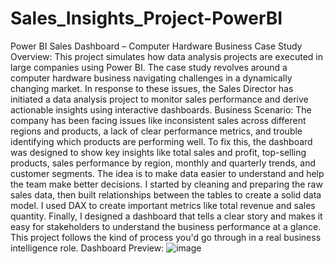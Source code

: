 # Sales_Insights_Project-PowerBI
Power BI Sales Dashboard – Computer Hardware Business Case Study
Overview: 
This project simulates how data analysis projects are executed in large companies using Power BI.  The case study revolves around a computer hardware business navigating challenges in a dynamically changing market. In response to these issues, the Sales Director has initiated a data analysis project to monitor sales performance and derive actionable insights using interactive dashboards.
Business Scenario:  The company has been facing issues like inconsistent sales across different regions and products, a lack of clear performance metrics, and trouble identifying which products are performing well. To fix this, the dashboard was designed to show key insights like total sales and profit, top-selling products, sales performance by region, monthly and quarterly trends, and customer segments. The idea is to make data easier to understand and help the team make better decisions.
I started by cleaning and preparing the raw sales data, then built relationships between the tables to create a solid data model. I used DAX to create important metrics like total revenue and sales quantity. Finally, I designed a dashboard that tells a clear story and makes it easy for stakeholders to understand the business performance at a glance. This project follows the kind of process you'd go through in a real business intelligence role.
Dashboard Preview:
![image](https://github.com/user-attachments/assets/382825cf-d5ff-400e-b63f-f93e8bd17d59)


